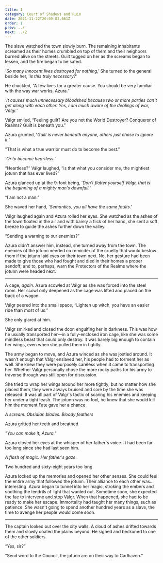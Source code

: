 ```yaml
---
title: I
category: Court of Shadows and Ruin
date: 2021-11-22T20:09:03.661Z
order: 1
prev: ../
next: ../2
---
```

The slave watched the town slowly burn. The remaining inhabitants screamed as their homes crumbled on top of them and their neighbors burned alive on the streets. Guilt tugged on her as the screams began to lessen, and the fire began to be sated.

*'So many innocent lives destroyed for nothing,'* She turned to the general beside her, '*is this truly necessary?'*

He chuckled, “A few lives for a greater cause. You should be very familiar with the way war works, Azura.”

*'It causes much unnecessary bloodshed because two or more parties can't get along with each other. Yes, I am much aware of the dealings of war, Válgr.'*

Válgr smiled, “Feeling guilt? Are you not the World Destroyer? Conqueror of Realms? Guilt is beneath you.”

Azura grunted, '*Guilt is never beneath anyone, others just chose to ignore it.'*

"That is what a true warrior must do to become the best."

*'Or to become heartless.'*

“Heartless?” Válgr laughed, “Is that what you consider me, the mightiest jotunn that has ever lived?”

Azura glanced up at the 9-foot being, '*Don't flatter yourself Válgr, that is the beginning of a mighty man's downfall.'*

“I am not a man.”

She waved her hand, '*Semantics, you all have the same faults.'*

Válgr laughed again and Azura rolled her eyes. She watched as the ashes of the town floated in the air and with barely a flick of her hand, she sent a soft breeze to guide the ashes further down the valley.

“Sending a warning to our enemies?”

Azura didn't answer him, instead, she turned away from the town. The enemies of the jotunn needed no reminder of the cruelty that would bestow them if the jotunn laid eyes on their town next. No, her gesture had been made to give those who had fought and died in their homes a proper sendoff; and to, perhaps, warn the Protectors of the Realms where the jotunn were headed next.

- - -

A cage, *again.* Azura scowled at Válgr as she was forced into the steel room. Her scowl only deepened as the cage was lifted and placed on the back of a wagon.

Válgr peered into the small space, “Lighten up witch, you have an easier ride than most of us.”

She only glared at him.

Válgr smirked and closed the door, engulfing her in darkness. This was how he usually transported her—in a fully-enclosed iron cage, like she was some mindless beast that could only destroy. It was barely big enough to contain her wings, even when she pulled them in tightly.

The army began to move, and Azura winced as she was jostled around. It wasn't enough that Válgr enslaved her, his people had to torment her as well. She knew they were purposely careless when it came to transporting her. Whether Válgr personally chose the more rocky paths for his army to traverse through was still open for discussion.

She tried to wrap her wings around her more tightly; but no matter how she placed them, they were always bruised and sore by the time she was released. It was all part of Válgr's tactic of scaring his enemies and keeping her under a tight leash. The jotunn was no fool, he knew that she would kill him the moment Fate gave her a chance.

*A scream. Obsidian blades. Bloody feathers*

Azura gritted her teeth and breathed.

*"You can make it, Azura."*

Azura closed her eyes at the whisper of her father's voice. It had been far too long since she had last seen him.

*A flash of magic. Her father's gaze.*

Two hundred and sixty-eight years too long.

Azura locked up the memories and opened her other senses. She could feel the entire army that followed the jotunn. Their alliance to each other was… interesting. Azura began to tunnel into her magic, stroking the embers and soothing the tendrils of light that wanted out. Sometime soon, she expected the fae to intervene and stop Válgr. When that happened, she had to be ready to make her escape. Immortality had taught her many things, such as patience. She wasn't going to spend another hundred years as a slave, the time to avenge her people would come soon.

- - -

The captain looked out over the city walls. A cloud of ashes drifted towards them and slowly coated the plains beyond. He sighed and beckoned to one of the other soldiers.

“Yes, sir?”

“Send word to the Council, the jotunn are on their way to Carlhaven.”